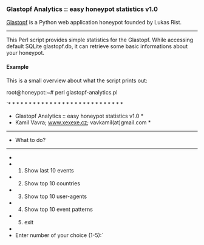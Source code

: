### Glastopf Analytics :: easy honeypot statistics v1.0

[Glastopf](https://github.com/glastopf/glastopf) is a Python web application honeypot founded by Lukas Rist.

---

This Perl script provides simple statistics for the Glastopf. While accessing default SQLite glastopf.db, it can retrieve some basic informations about your honeypot.

#### Example

This is a small overview about what the script prints out:

root@honeypot:~# perl glastopf-analytics.pl

`* * * * * * * * * * * * * * * * * * * * * * * * * * * *
* Glastopf Analytics :: easy honeypot statistics v1.0 *
*  Kamil Vavra; www.xexexe.cz; vavkamil(at)gmail.com  *
* * * * * * * * * * * * * * * * * * * * * * * * * * * *
* What to do?
* * * * * * *
*
* 1) Show last 10 events
* 2) Show top 10 countries
* 3) Show top 10 user-agents
* 4) Show top 10 event patterns
* 5) exit
*
* Enter number of your choice (1-5):`
